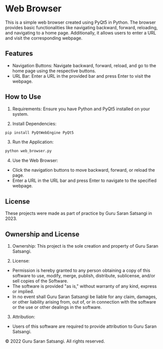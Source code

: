 # Web Browser

This is a simple web browser created using PyQt5 in Python. The browser provides basic functionalities like navigating backward, forward, reloading, and navigating to a home page. Additionally, it allows users to enter a URL and visit the corresponding webpage.

## Features

-   Navigation Buttons:   Navigate backward, forward, reload, and go to the home page using the respective buttons.
-   URL Bar:   Enter a URL in the provided bar and press Enter to visit the webpage.

## How to Use

1.   Requirements:   Ensure you have Python and PyQt5 installed on your system.

2.   Install Dependencies:  
   ```bash
   pip install PyQtWebEngine PyQt5
   ```

3.   Run the Application:  
   ```bash
   python web_browser.py
   ```

4.   Use the Web Browser:  
   - Click the navigation buttons to move backward, forward, or reload the page.
   - Enter a URL in the URL bar and press Enter to navigate to the specified webpage.

## License

These projects were made as part of practice by Guru Saran Satsangi in 2023.

## Ownership and License

1.   Ownership:   This project is the sole creation and property of Guru Saran Satsangi.

2.   License:  
   - Permission is hereby granted to any person obtaining a copy of this software to use, modify, merge, publish, distribute, sublicense, and/or sell copies of the Software.
   - The software is provided "as is," without warranty of any kind, express or implied.
   - In no event shall Guru Saran Satsangi be liable for any claim, damages, or other liability arising from, out of, or in connection with the software or the use or other dealings in the software.

3.   Attribution:  
   - Users of this software are required to provide attribution to Guru Saran Satsangi.

© 2022 Guru Saran Satsangi. All rights reserved.
